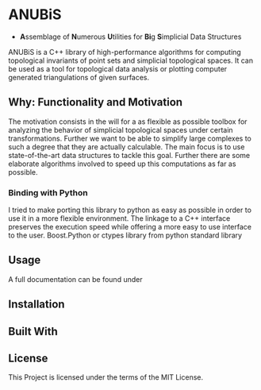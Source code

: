 # ANUBiS
* **A**ssemblage of **N**umerous **U**tilities for **Bi**g **S**implicial Data Structures

ANUBiS is a C++ library of high-performance algorithms for computing topological invariants of point sets and simplicial topological spaces. It can be used as a tool for topological data analysis or plotting computer generated triangulations of given surfaces.

## Why: Functionality and Motivation
The motivation consists in the will for a as flexible as possible toolbox for analyzing the behavior of simplicial topological spaces under certain transformations. Further we want to be able to simplify large complexes to such a degree that they are actually calculable.
The main focus is to use state-of-the-art data structures to tackle this goal. Further there are some elaborate algorithms involved to speed up this computations as far as possible.

### Binding with Python
I tried to make porting this library to python as easy as possible in order to use it in a more flexible environment. The linkage to a C++ interface preserves the execution speed while offering a more easy to use interface to the user.
Boost.Python or ctypes library from python standard library

## Usage
A full documentation can be found under

## Installation

## Built With

## License
This Project is licensed under the terms of the MIT License.
